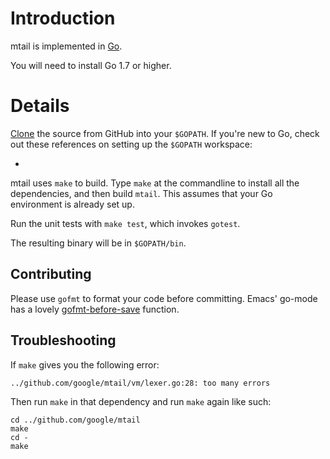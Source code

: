 # Introduction

mtail is implemented in [Go](http://golang.org).

You will need to install Go 1.7 or higher.

# Details

[Clone](http://github.com/google/mtail) the source from GitHub into your `$GOPATH`.  If you're new to Go, check out these references on setting up the `$GOPATH` workspace:

* 

mtail uses `make` to build.  Type `make` at the commandline to install all the dependencies, and then build `mtail`.  This assumes that your Go environment is already set up.

Run the unit tests with `make test`, which invokes `gotest`.

The resulting binary will be in `$GOPATH/bin`.

## Contributing

Please use `gofmt` to format your code before committing.  Emacs' go-mode has a lovely [gofmt-before-save](http://golang.org/misc/emacs/go-mode.el) function.

## Troubleshooting

If `make` gives you the following error:

```
../github.com/google/mtail/vm/lexer.go:28: too many errors
```

Then run `make` in that dependency and run `make` again like such:

```
cd ../github.com/google/mtail
make
cd -
make
```
